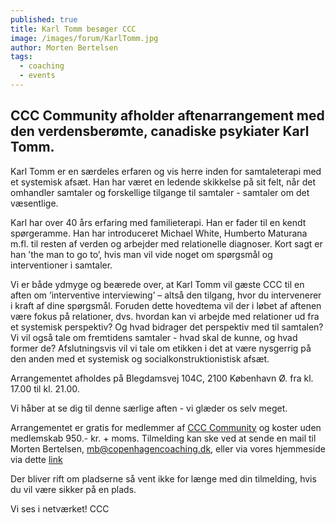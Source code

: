 ```yaml
---
published: true
title: Karl Tomm besøger CCC
image: /images/forum/KarlTomm.jpg
author: Morten Bertelsen
tags:
  - coaching
  - events
---
```

## CCC Community afholder aftenarrangement med den verdensberømte, canadiske psykiater Karl Tomm. 

Karl Tomm er en særdeles erfaren og vis herre inden for samtaleterapi med et systemisk afsæt. Han har været en ledende skikkelse på sit felt, når det omhandler samtaler og forskellige tilgange til samtaler - samtaler om det væsentlige. 

Karl har over 40 års erfaring med familieterapi. Han er fader til en kendt spørgeramme. Han har introduceret Michael White, Humberto Maturana m.fl. til resten af verden og arbejder med relationelle diagnoser. Kort sagt er han ’the man to go to’, hvis man vil vide noget om spørgsmål og interventioner i samtaler.  
 
Vi er både ydmyge og beærede over, at Karl Tomm vil gæste CCC til en aften om ’interventive interviewing’ – altså den tilgang, hvor du intervenerer i kraft af dine spørgsmål. Foruden dette hovedtema vil der i løbet af aftenen være fokus på relationer, dvs. hvordan kan vi arbejde med relationer ud fra et systemisk perspektiv? Og hvad bidrager det perspektiv med til samtalen? Vi vil også tale om fremtidens samtaler - hvad skal de kunne, og hvad former de? Afslutningsvis vil vi tale om etikken i det at være nysgerrig på den anden med et systemisk og socialkonstruktionistisk afsæt.  

Arrangementet afholdes på Blegdamsvej 104C, 2100 København Ø. fra kl. 17.00 til kl. 21.00.

Vi håber at se dig til denne særlige aften - vi glæder os selv meget. 

Arrangementet er gratis for medlemmer af [CCC Community](https://www.copenhagencoaching.dk/academy/ccccommunity/) og koster uden medlemskab 950.- kr. + moms. Tilmelding kan ske ved at sende en mail til Morten Bertelsen, mb@copenhagencoaching.dk, eller via vores hjemmeside via dette [link](https://www.copenhagencoaching.dk/#contact)
 
Der bliver rift om pladserne så vent ikke for længe med din tilmelding, hvis du vil være sikker på en plads. 

Vi ses i netværket!
CCC
